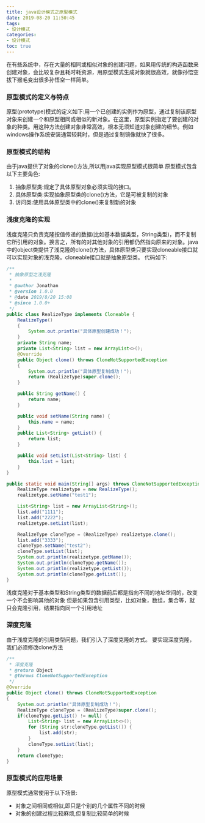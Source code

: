 ```yaml
---
title: java设计模式之原型模式
date: 2019-08-20 11:50:45
tags:
- 设计模式
categories:
- 设计模式
toc: true
---
```

在有些系统中，存在大量的相同或相似对象的创建问题，如果用传统的构造函数来创建对象，会比较复杂且耗时耗资源，用原型模式生成对象就很高效，就像孙悟空拔下猴毛变出很多孙悟空一样简单。
<!-- more -->
### 原型模式的定义与特点

原型(prototype)模式的定义如下:用一个已创建的实例作为原型，通过复制该原型对象来创建一个和原型相同或相似的新对象。在这里，原型实例指定了要创建的对象的种类。用这种方法创建对象非常高效，根本无须知道对象创建的细节。例如windows操作系统安装通常较耗时，但是通过复制镜像就快了很多。

### 原型模式的结构

由于java提供了对象的clone()方法,所以用java实现原型模式很简单
原型模式包含以下主要角色:

1. 抽象原型类:规定了具体原型对象必须实现的接口。
2. 具体原型类:实现抽象原型类的clone()方法，它是可被复制的对象
3. 访问类:使用具体原型类中的clone()来复制新的对象

### 浅度克隆的实现

浅度克隆只负责克隆按值传递的数据(比如基本数据类型，String类型)，而不复制它所引用的对象。换言之，所有的对其他对象的引用都仍然指向原来的对象。java中的object类提供了浅克隆的clone()方法，具体原型类只要实现cloneable接口就可以实现对象的浅克隆。cloneable接口就是抽象原型类。
代码如下:

```java
/**
 * 抽象原型之浅克隆
 *
 * @author Jonathan
 * @version 1.0.0
 * @date 2019/8/20 15:08
 * @since 1.0.0+
 */
public class RealizeType implements Cloneable {
    RealizeType()
    {
        System.out.println("具体原型创建成功！");
    }
    private String name;
    private List<String> list = new ArrayList<>();
    @Override
    public Object clone() throws CloneNotSupportedException
    {
        System.out.println("具体原型复制成功！");
        return (RealizeType)super.clone();
    }

    public String getName() {
        return name;
    }

    public void setName(String name) {
        this.name = name;
    }
    public List<String> getList() {
        return list;
    }

    public void setList(List<String> list) {
        this.list = list;
    }
}

public static void main(String[] args) throws CloneNotSupportedException {
    RealizeType realizetype = new RealizeType();
    realizetype.setName("test1");

    List<String> list = new ArrayList<String>();
    list.add("1111");
    list.add("2222");
    realizetype.setList(list);

    RealizeType cloneType = (RealizeType) realizetype.clone();
    list.add("3333");
    cloneType.setName("test2");
    cloneType.setList(list);
    System.out.println(realizetype.getName());
    System.out.println(cloneType.getName());
    System.out.println(realizetype.getList());
    System.out.println(cloneType.getList());
}
```

浅度克隆对于基本类型和String类型的数据前后都是指向不同的地址空间的，改变一个不会影响其他的对象
但是如果包含引用类型，比如对象，数组，集合等，就只会克隆引用，结果指向同一个引用地址

### 深度克隆

由于浅度克隆的引用类型问题，我们引入了深度克隆的方式。
要实现深度克隆，我们必须修改clone方法

```java
/**
 * 深度克隆
 * @return Object
 * @throws CloneNotSupportedException
 */
@Override
public Object clone() throws CloneNotSupportedException
{
    System.out.println("具体原型复制成功！");
    RealizeType cloneType = (RealizeType)super.clone();
    if(cloneType.getList() != null) {
        List<String> list = new ArrayList<>();
        for (String str:cloneType.getList()) {
            list.add(str);
        }
        cloneType.setList(list);
    }
    return cloneType;
}
```

### 原型模式的应用场景

原型模式通常使用于以下场景:

* 对象之间相同或相似,即只是个别的几个属性不同的时候
* 对象的创建过程比较麻烦,但复制比较简单的时候
